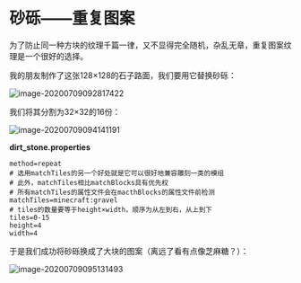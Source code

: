 # 砂砾——重复图案

为了防止同一种方块的纹理千篇一律，又不显得完全随机，杂乱无章，重复图案纹理是一个很好的选择。

我的朋友制作了这张128×128的石子路面，我们要用它替换砂砾：

![image-20200709092817422](https://i.loli.net/2020/07/28/EUW2gM6ID9Nxci7.png)

我们将其分割为32×32的16份：

![image-20200709094141191](https://i.loli.net/2020/07/28/KfNEAagrl7YOdGb.png)

**dirt_stone.properties**

```properties
method=repeat
# 选用matchTiles的另一个好处就是它可以很好地兼容雕刻一类的模组
# 此外，matchTiles相比matchBlocks具有优先权
# 所有matchTiles的属性文件会在macthBlocks的属性文件前检测
matchTiles=minecraft:gravel
# tiles的数量要等于height×width，顺序为从左到右，从上到下
tiles=0-15
height=4
width=4
```

于是我们成功将砂砾换成了大块的图案（离远了看有点像芝麻糖？）：

![image-20200709095131493](https://i.loli.net/2020/07/28/ls2GI4U6a5qSmJi.png)
